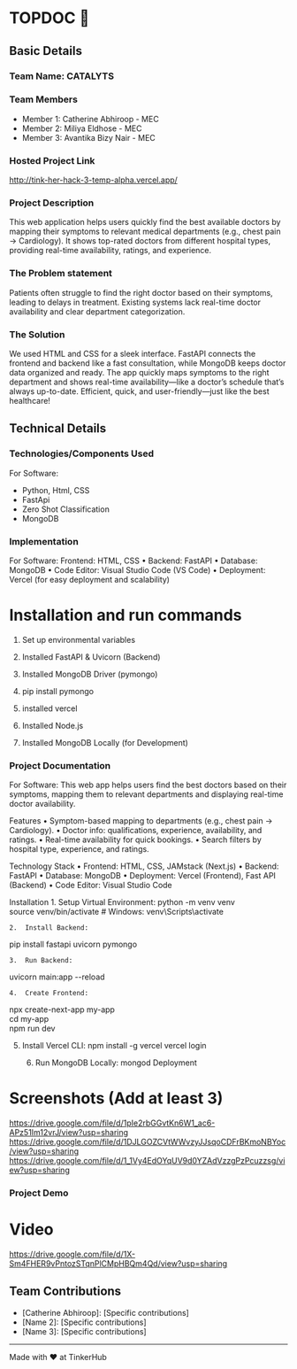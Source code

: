 # TOPDOC 🎯


## Basic Details
### Team Name: CATALYTS


### Team Members
- Member 1: Catherine Abhiroop - MEC
- Member 2: Miliya Eldhose - MEC
- Member 3: Avantika Bizy Nair - MEC

### Hosted Project Link
http://tink-her-hack-3-temp-alpha.vercel.app/

### Project Description
This web application helps users quickly find the best available doctors by mapping their symptoms to relevant medical departments (e.g., chest pain → Cardiology). It shows top-rated doctors from different hospital types, providing real-time availability, ratings, and experience.

### The Problem statement
Patients often struggle to find the right doctor based on their symptoms, leading to delays in treatment. Existing systems lack real-time doctor availability and clear department categorization.


### The Solution
We used HTML and CSS for a sleek interface. FastAPI connects the frontend and backend like a fast consultation, while MongoDB keeps doctor data organized and ready. The app quickly maps symptoms to the right department and shows real-time availability—like a doctor’s schedule that’s always up-to-date. Efficient, quick, and user-friendly—just like the best healthcare!

## Technical Details
### Technologies/Components Used
For Software:
- Python, Html, CSS
- FastApi
- Zero Shot Classification
- MongoDB

### Implementation
For Software:
Frontend: HTML, CSS
	•	Backend: FastAPI
	•	Database: MongoDB
	•	Code Editor: Visual Studio Code (VS Code)
	•	Deployment: Vercel (for easy deployment and scalability)
            
# Installation and run commands
1. Set up environmental variables
2. Installed FastAPI & Uvicorn (Backend)

3. Installed MongoDB Driver (pymongo)
4. pip install pymongo
5. installed vercel
6. Installed Node.js
7. Installed MongoDB Locally (for Development)

### Project Documentation
For Software: This web app helps users find the best doctors based on their symptoms, mapping them to relevant departments and displaying real-time doctor availability.

Features
	•	Symptom-based mapping to departments (e.g., chest pain → Cardiology).
	•	Doctor info: qualifications, experience, availability, and ratings.
	•	Real-time availability for quick bookings.
	•	Search filters by hospital type, experience, and ratings.

Technology Stack
	•	Frontend: HTML, CSS, JAMstack (Next.js)
	•	Backend: FastAPI
	•	Database: MongoDB
	•	Deployment: Vercel (Frontend), Fast API (Backend)
	•	Code Editor: Visual Studio Code

Installation
	1.	Setup Virtual Environment:
python -m venv venv  
source venv/bin/activate  # Windows: venv\Scripts\activate


	2.	Install Backend:
pip install fastapi uvicorn pymongo


	3.	Run Backend:
uvicorn main:app --reload


	4.	Create Frontend:
npx create-next-app my-app  
cd my-app  
npm run dev
	
 5.	Install Vercel CLI:
npm install -g vercel
vercel login


	6.	Run MongoDB Locally:
      mongod
      Deployment



# Screenshots (Add at least 3)

https://drive.google.com/file/d/1pIe2rbGGvtKn6W1_ac6-APz51Im12vrJ/view?usp=sharing
https://drive.google.com/file/d/1DJLGOZCVtWWvzyJJsqoCDFrBKmoNBYoc/view?usp=sharing
https://drive.google.com/file/d/1_1Vy4EdOYqUV9d0YZAdVzzgPzPcuzzsg/view?usp=sharing

### Project Demo
# Video
https://drive.google.com/file/d/1X-Sm4FHER9vPntozSTqnPlCMpHBQm4Qd/view?usp=sharing



## Team Contributions
- [Catherine Abhiroop]: [Specific contributions]
- [Name 2]: [Specific contributions]
- [Name 3]: [Specific contributions]

---
Made with ❤️ at TinkerHub

